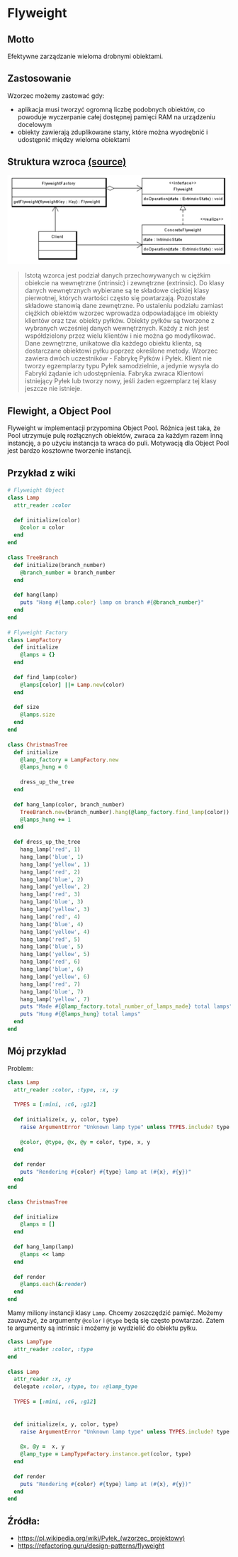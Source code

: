 # Flyweight

## Motto
Efektywne zarządzanie wieloma drobnymi obiektami.

## Zastosowanie

Wzorzec możemy zastować gdy:
* aplikacja musi tworzyć ogromną liczbę podobnych obiektów, co powoduje wyczerpanie całej dostępnej pamięci RAM na urządzeniu docelowym
* obiekty zawierają zduplikowane stany, które można wyodrębnić i udostępnić między wieloma obiektami

## Struktura wzroca [(source)](https://pl.wikipedia.org/wiki/Pyłek_(wzorzec_projektowy)#Struktura_wzorca)

![Flywight schema](schema.png)

> Istotą wzorca jest podział danych przechowywanych w ciężkim obiekcie na wewnętrzne (intrinsic) i zewnętrzne (extrinsic). Do klasy danych wewnętrznych wybierane są te składowe ciężkiej klasy pierwotnej, których wartości często się powtarzają. Pozostałe składowe stanowią dane zewnętrzne. Po ustaleniu podziału zamiast ciężkich obiektów wzorzec wprowadza odpowiadające im obiekty klientów oraz tzw. obiekty pyłków. Obiekty pyłków są tworzone z wybranych wcześniej danych wewnętrznych. Każdy z nich jest współdzielony przez wielu klientów i nie można go modyfikować. Dane zewnętrzne, unikatowe dla każdego obiektu klienta, są dostarczane obiektowi pyłku poprzez określone metody. Wzorzec zawiera dwóch uczestników - Fabrykę Pyłków i Pyłek. Klient nie tworzy egzemplarzy typu Pyłek samodzielnie, a jedynie wysyła do Fabryki żądanie ich udostępnienia. Fabryka zwraca Klientowi istniejący Pyłek lub tworzy nowy, jeśli żaden egzemplarz tej klasy jeszcze nie istnieje.


## Flewight, a Object Pool

Flyweight w implementacji przypomina Object Pool. Różnica jest taka, że Pool utrzymuje pulę
rozłącznych obiektów, zwraca za każdym razem inną instancję, a po użyciu instancja ta wraca do
puli. Motywacją dla Object Pool jest bardzo kosztowne tworzenie instancji.


## Przykład z wiki

```ruby
# Flyweight Object
class Lamp
  attr_reader :color

  def initialize(color)
    @color = color
  end
end

class TreeBranch
  def initialize(branch_number)
    @branch_number = branch_number
  end

  def hang(lamp)
    puts "Hang #{lamp.color} lamp on branch #{@branch_number}"
  end
end

# Flyweight Factory
class LampFactory
  def initialize
    @lamps = {}
  end

  def find_lamp(color)
    @lamps[color] ||= Lamp.new(color)
  end

  def size
    @lamps.size
  end
end

class ChristmasTree
  def initialize
    @lamp_factory = LampFactory.new
    @lamps_hung = 0

    dress_up_the_tree
  end

  def hang_lamp(color, branch_number)
    TreeBranch.new(branch_number).hang(@lamp_factory.find_lamp(color))
    @lamps_hung += 1
  end

  def dress_up_the_tree
    hang_lamp('red', 1)
    hang_lamp('blue', 1)
    hang_lamp('yellow', 1)
    hang_lamp('red', 2)
    hang_lamp('blue', 2)
    hang_lamp('yellow', 2)
    hang_lamp('red', 3)
    hang_lamp('blue', 3)
    hang_lamp('yellow', 3)
    hang_lamp('red', 4)
    hang_lamp('blue', 4)
    hang_lamp('yellow', 4)
    hang_lamp('red', 5)
    hang_lamp('blue', 5)
    hang_lamp('yellow', 5)
    hang_lamp('red', 6)
    hang_lamp('blue', 6)
    hang_lamp('yellow', 6)
    hang_lamp('red', 7)
    hang_lamp('blue', 7)
    hang_lamp('yellow', 7)
    puts "Made #{@lamp_factory.total_number_of_lamps_made} total lamps"
    puts "Hung #{@lamps_hung} total lamps"
  end
end
```

## Mój przykład

Problem:
```ruby
class Lamp
  attr_reader :color, :type, :x, :y

  TYPES = [:mini, :c6, :g12]

  def initialize(x, y, color, type)
    raise ArgumentError "Unknown lamp type" unless TYPES.include? type

    @color, @type, @x, @y = color, type, x, y
  end

  def render
    puts "Rendering #{color} #{type} lamp at (#{x}, #{y})"
  end
end

class ChristmasTree
  
  def initialize
    @lamps = []
  end

  def hang_lamp(lamp)
    @lamps << lamp
  end

  def render
    @lamps.each(&:render)
  end
end
```
Mamy miliony instancji klasy `Lamp`.
Chcemy zoszczędzić pamięć.
Możemy zauważyć, że argumenty `@color` i `@type` będą się często powtarzać.
Zatem te argumenty są intrinsic i możemy je wydzielić do obiektu pyłku.  

```ruby
class LampType
  attr_reader :color, :type
end

class Lamp
  attr_reader :x, :y
  delegate :color, :type, to: :@lamp_type

  TYPES = [:mini, :c6, :g12]


  def initialize(x, y, color, type)
    raise ArgumentError "Unknown lamp type" unless TYPES.include? type

    @x, @y =  x, y
    @lamp_type = LampTypeFactory.instance.get(color, type)
  end

  def render
    puts "Rendering #{color} #{type} lamp at (#{x}, #{y})"
  end
end
```

## Źródła:

* https://pl.wikipedia.org/wiki/Pyłek_(wzorzec_projektowy)
* https://refactoring.guru/design-patterns/flyweight
